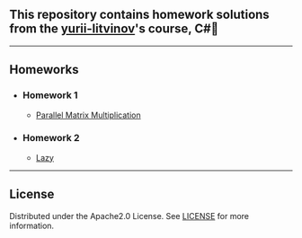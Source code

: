 ## This repository contains homework solutions from the [yurii-litvinov](https://github.com/yurii-litvinov)'s course, C#📗
____
## Homeworks
- ### Homework 1
  - [Parallel Matrix Multiplication](https://github.com/egor-shishkarev/SPBU-ThirdSemester/tree/Homework1/Homework1)
- ### Homework 2
  - [Lazy](https://github.com/egor-shishkarev/SPBU-ThirdSemester/tree/Homework2/Homework2)
____
## License
Distributed under the Apache2.0 License. See [LICENSE](https://github.com/egor-shishkarev/SPBU-ThirdSemester/blob/main/LICENSE) for more information.
